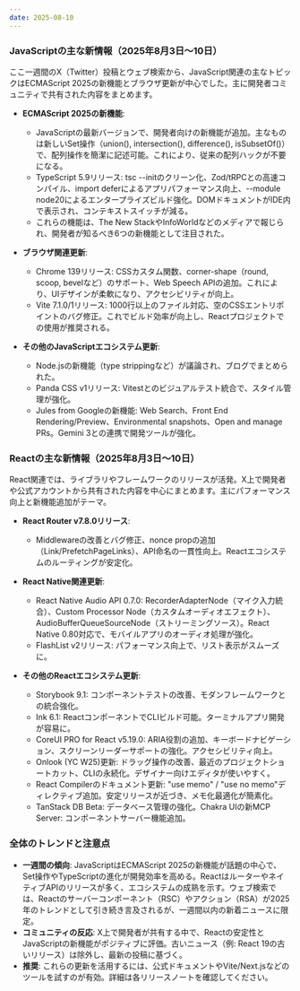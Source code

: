 ```yaml
---
date: 2025-08-10
---
```


### JavaScriptの主な新情報（2025年8月3日〜10日）

ここ一週間のX（Twitter）投稿とウェブ検索から、JavaScript関連の主なトピックはECMAScript 2025の新機能とブラウザ更新が中心でした。主に開発者コミュニティで共有された内容をまとめます。

- **ECMAScript 2025の新機能**:
  - JavaScriptの最新バージョンで、開発者向けの新機能が追加。主なものは新しいSet操作（union(), intersection(), difference(), isSubsetOf()）で、配列操作を簡潔に記述可能。これにより、従来の配列ハックが不要になる。
  - TypeScript 5.9リリース: tsc --initのクリーン化、Zod/tRPCとの高速コンパイル、import deferによるアプリパフォーマンス向上、--module node20によるエンタープライズビルド強化。DOMドキュメントがIDE内で表示され、コンテキストスイッチが減る。
  - これらの機能は、The New StackやInfoWorldなどのメディアで報じられ、開発者が知るべき6つの新機能として注目された。

- **ブラウザ関連更新**:
  - Chrome 139リリース: CSSカスタム関数、corner-shape（round, scoop, bevelなど）のサポート、Web Speech APIの追加。これにより、UIデザインが柔軟になり、アクセシビリティが向上。
  - Vite 7.1.0/1リリース: 1000行以上のファイル対応、空のCSSエントリポイントのバグ修正。これでビルド効率が向上し、Reactプロジェクトでの使用が推奨される。

- **その他のJavaScriptエコシステム更新**:
  - Node.jsの新機能（type strippingなど）が議論され、ブログでまとめられた。
  - Panda CSS v1リリース: Vitestとのビジュアルテスト統合で、スタイル管理が強化。
  - Jules from Googleの新機能: Web Search、Front End Rendering/Preview、Environmental snapshots、Open and manage PRs。Gemini 3との連携で開発ツールが強化。

### Reactの主な新情報（2025年8月3日〜10日）

React関連では、ライブラリやフレームワークのリリースが活発。X上で開発者や公式アカウントから共有された内容を中心にまとめます。主にパフォーマンス向上と新機能追加がテーマ。

- **React Router v7.8.0リリース**:
  - Middlewareの改善とバグ修正、nonce propの追加（Link/PrefetchPageLinks）、API命名の一貫性向上。Reactエコシステムのルーティングが安定化。

- **React Native関連更新**:
  - React Native Audio API 0.7.0: RecorderAdapterNode（マイク入力統合）、Custom Processor Node（カスタムオーディオエフェクト）、AudioBufferQueueSourceNode（ストリーミングソース）。React Native 0.80対応で、モバイルアプリのオーディオ処理が強化。
  - FlashList v2リリース: パフォーマンス向上で、リスト表示がスムーズに。

- **その他のReactエコシステム更新**:
  - Storybook 9.1: コンポーネントテストの改善、モダンフレームワークとの統合強化。
  - Ink 6.1: ReactコンポーネントでCLIビルド可能。ターミナルアプリ開発が容易に。
  - CoreUI PRO for React v5.19.0: ARIA役割の追加、キーボードナビゲーション、スクリーンリーダーサポートの強化。アクセシビリティ向上。
  - Onlook (YC W25)更新: ドラッグ操作の改善、最近のプロジェクトショートカット、CLIの永続化。デザイナー向けエディタが使いやすく。
  - React Compilerのドキュメント更新: "use memo" / "use no memo"ディレクティブ追加。安定リリースが近づき、メモ化最適化が簡素化。
  - TanStack DB Beta: データベース管理の強化。Chakra UIの新MCP Server: コンポーネントサーバー機能追加。

### 全体のトレンドと注意点
- **一週間の傾向**: JavaScriptはECMAScript 2025の新機能が話題の中心で、Set操作やTypeScriptの進化が開発効率を高める。ReactはルーターやネイティブAPIのリリースが多く、エコシステムの成熟を示す。ウェブ検索では、Reactのサーバーコンポーネント（RSC）やアクション（RSA）が2025年のトレンドとして引き続き言及されるが、一週間以内の新着ニュースに限定。
- **コミュニティの反応**: X上で開発者が共有する中で、Reactの安定性とJavaScriptの新機能がポジティブに評価。古いニュース（例: React 19の古いリリース）は除外し、最新の投稿に基づく。
- **推奨**: これらの更新を活用するには、公式ドキュメントやVite/Next.jsなどのツールを試すのが有効。詳細は各リリースノートを確認してください。